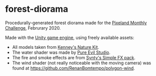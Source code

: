 # forest-diorama
Procedurally-generated forest diorama made for the [Pixeland Monthly Challenge][1], Februrary 2020.

Made with the [Unity game engine][2], using freely available assets:
- All models taken from [Kenney's Nature Kit][3].
- The water shader was made by [Pure Evil Studio][4].
- The fire and smoke effects are from [Synty's Simple FX pack][5].
- The wind shader (not really noticeable with the moving camera) was found at <https://github.com/RenanBomtempo/polygon-wind>.

[1]: https://www.pixeland.io/monthly-challenge
[2]: https://unity.com/
[3]: https://www.kenney.nl/assets/nature-kit
[4]: https://assetstore.unity.com/packages/vfx/shaders/water-effect-fits-for-lowpoly-style-87810
[5]: https://assetstore.unity.com/packages/vfx/particles/simple-fx-cartoon-particles-67834
